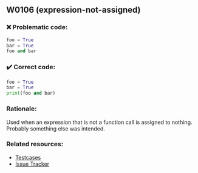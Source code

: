 ## W0106 (expression-not-assigned)

### :x: Problematic code:

```python
foo = True
bar = True
foo and bar
```

### :heavy_check_mark: Correct code:

```python
foo = True
bar = True
print(foo and bar)
```

### Rationale:

Used when an expression that is not a function call is assigned to nothing.
Probably something else was intended.

### Related resources:

- [Testcases](https://github.com/PyCQA/pylint/blob/master/tests/functional/s/statement_without_effect.py)
- [Issue Tracker](https://github.com/PyCQA/pylint/issues?q=is%3Aissue+%22expression-not-assigned%22+OR+%22W0106%22)
